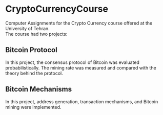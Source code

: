 # CryptoCurrencyCourse
Computer Assignments for the Crypto Currency course offered at the University of Tehran.<br>
The course had two projects:

## Bitcoin Protocol
In this project, the consensus protocol of Bitcoin was evaluated probabilistically.
The mining rate was measured and compared with the theory behind the protocol.

## Bitcoin Mechanisms
In this project, address generation, transaction mechanisms, and Bitcoin mining were implemented.
